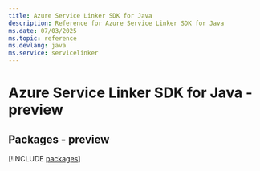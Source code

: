 ```yaml
---
title: Azure Service Linker SDK for Java
description: Reference for Azure Service Linker SDK for Java
ms.date: 07/03/2025
ms.topic: reference
ms.devlang: java
ms.service: servicelinker
---
```

# Azure Service Linker SDK for Java - preview
## Packages - preview
[!INCLUDE [packages](service-linker-index.md)]